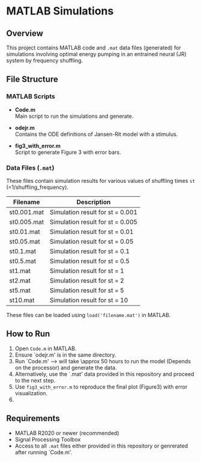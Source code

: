 # MATLAB Simulations

## Overview

This project contains MATLAB code and `.mat` data files (generated) for simulations involving optimal energy pumping in an entrained neural (JR) system by frequency shuffling.

## File Structure

### MATLAB Scripts

- **Code.m**  
  Main script to run the simulations and generate.

- **odejr.m**  
  Contains the ODE definitions of Jansen-Rit model with a stimulus.

- **fig3_with_error.m**  
  Script to generate Figure 3 with error bars.



### Data Files (`.mat`)

These files contain simulation results for various values of shuffling times `st` (=1/shuffling_frequency).

| Filename     | Description                      |
|--------------|----------------------------------|
| st0.001.mat  | Simulation result for st = 0.001 |
| st0.005.mat  | Simulation result for st = 0.005 |
| st0.01.mat   | Simulation result for st = 0.01  |
| st0.05.mat   | Simulation result for st = 0.05  |
| st0.1.mat    | Simulation result for st = 0.1   |
| st0.5.mat    | Simulation result for st = 0.5   |
| st1.mat      | Simulation result for st = 1     |
| st2.mat      | Simulation result for st = 2     |
| st5.mat      | Simulation result for st = 5     |
| st10.mat     | Simulation result for st = 10    |

These files can be loaded using `load('filename.mat')` in MATLAB.

## How to Run

1. Open `Code.m` in MATLAB.
2. Ensure `odejr.m' is in the same directory.
3. Run `Code.m' --> will take \approx 50 hours to run the model (Depends on the processor) and generate the data.
4. Alternatively, use the `.mat' data provided in this repository and proceed to the next step.
5. Use `fig3_with_error.m` to reproduce the final plot (Figure3) with error visualization.
6. 

## Requirements

- MATLAB R2020 or newer (recommended)
- Signal Processing Toolbox
- Access to all `.mat` files either provided in this repository or genrerated after running `Code.m'.



